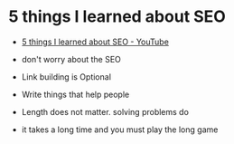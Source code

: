 # 5 things I learned about SEO

- [5 things I learned about SEO \- YouTube](https://www.youtube.com/watch?v=O6KjHXiXP7E)

- don't worry about the SEO
- Link building is Optional
- Write things that help people
- Length does not matter. solving problems do
- it takes a long time and you must play the long game